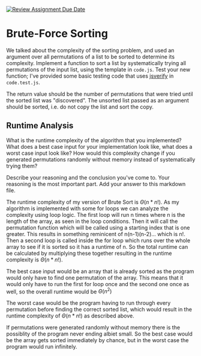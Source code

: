[![Review Assignment Due Date](https://classroom.github.com/assets/deadline-readme-button-24ddc0f5d75046c5622901739e7c5dd533143b0c8e959d652212380cedb1ea36.svg)](https://classroom.github.com/a/7eEMzrNd)
# Brute-Force Sorting

We talked about the complexity of the sorting problem, and used an argument over
all permutations of a list to be sorted to determine its complexity. Implement
a function to sort a list by systematically trying all permutations of the input
list, using the template in `code.js`. Test your new function; I've provided
some basic testing code that uses [jsverify](https://jsverify.github.io/) in
`code.test.js`.

The return value should be the number of permutations that were tried until the
sorted list was "discovered". The unsorted list passed as an argument should be
sorted, i.e. do not copy the list and sort the copy.

## Runtime Analysis

What is the runtime complexity of the algorithm that you implemented? What does
a best case input for your implementation look like, what does a worst case
input look like? How would this complexity change if you generated permutations
randomly without memory instead of systematically trying them?

Describe your reasoning and the conclusion you've come to. Your reasoning is the
most important part. Add your answer to this markdown file.

The runtime complexity of my version of Brute Sort is $\Theta (n * n!)$. As my algorithm
is implemented with some for loops we can analyze the complexity using loop logic.
The first loop will run n times where n is the length of the array, as seen in the loop
conditions. Then it will call the permutation function which will be called using a starting
index that is one greater. This results in something reminicent of n(n-1)(n-2)... which is
n!. Then a second loop is called inside the for loop which runs over the whole array to see
if it is sorted so it has a runtime of n. So the total runtime can be calculated by 
multiplying these together resulting in the runtime complexity is $\Theta (n*n!)$.

The best case input would be an array that is already sorted as the program would only
have to find one permutation of the array. This means that it would only have to run
the first for loop once and the second one once as well, so the overall runtime would
be $\Theta (n^2)$

The worst case would be the program having to run through every permutation before 
finding the correct sorted list, which would result in the runtime complexity of 
$\Theta (n*n!)$ as described above.

If permutations were generated randomly without memory there is the possiblity of
the program never ending albiet small. So the best case would be the array gets
sorted immediately by chance, but in the worst case the program would run infinitely.
